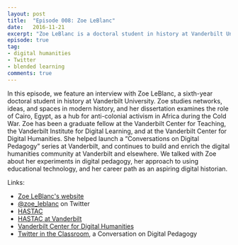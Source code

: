 ```yaml
---
layout: post
title:  "Episode 008: Zoe LeBlanc"
date:   2016-11-21
excerpt: "Zoe LeBlanc is a doctoral student in history at Vanderbilt University."
episode: true
tag:
- digital humanities
- Twitter
- blended learning
comments: true
---
```


In this episode, we feature an interview with Zoe LeBlanc, a sixth-year doctoral student in history at Vanderbilt University. Zoe studies networks, ideas, and spaces in modern history, and her dissertation examines the role of Cairo, Egypt, as a hub for anti-colonial activism in Africa during the Cold War. Zoe has been a graduate fellow at the Vanderbilt Center for Teaching, the Vanderbilt Institute for Digital Learning, and at the Vanderbilt Center for Digital Humanities. She helped launch a “Conversations on Digital Pedagogy” series at Vanderbilt, and continues to build and enrich the digital humanities community at Vanderbilt and elsewhere. We talked with Zoe about her experiments in digital pedagogy, her approach to using educational technology, and her career path as an aspiring digital historian.

Links:

* [Zoe LeBlanc's website](http://zoeleblanc.com/)
* [@zoe_leblanc](https://twitter.com/zoe_leblanc) on Twitter
* [HASTAC](https://www.hastac.org/)
* [HASTAC at Vanderbilt](https://my.vanderbilt.edu/digitalhumanities/hastac-scholars/)
* [Vanderbilt Center for Digital Humanities](https://my.vanderbilt.edu/digitalhumanities/)
* [Twitter in the Classroom](https://www.youtube.com/watch?v=m_WwQChezJA), a Conversation on Digital Pedagogy
